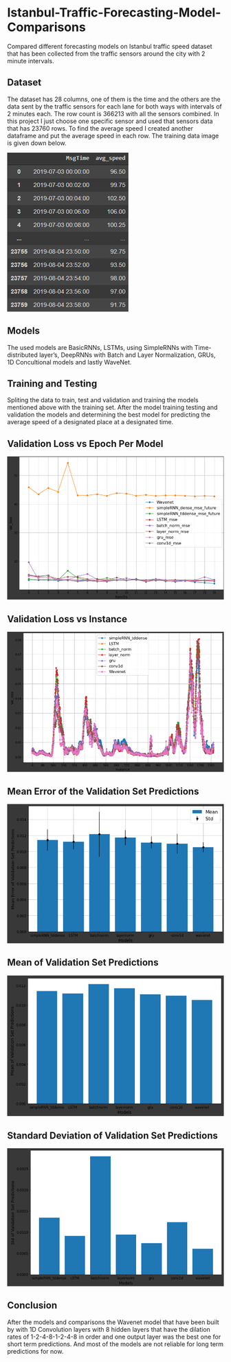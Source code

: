 # Istanbul-Traffic-Forecasting-Model-Comparisons
 Compared different forecasting models on Istanbul traffic speed dataset that has been collected from the traffic sensors around the city with 2 minute intervals.

## Dataset
 The dataset has 28 columns, one of them is the time and the others are the data sent by the traffic sensors for each lane for both ways with intervals of 2 minutes each. The row count is 366213 with all the sensors combined. In this project I just choose one specific sensor and used that sensors data that has 23760 rows. To find the average speed I created another dataframe and put the average speed in each row. The training data image is given down below.

![training_data](./Pictures/datasetexaplmes.png)

## Models
 The used models are BasicRNNs, LSTMs, using SimpleRNNs with Time-distributed layer’s, DeepRNNs with Batch and Layer Normalization, GRUs, 1D Concultional models and lastly WaveNet.

## Training and Testing
 Spliting the data to train, test and validation and training the models mentioned above with the training set. After the model training testing and validation the models and determining the best model for predicting the average speed of a designated place at a designated time. 

## Validation Loss vs Epoch Per Model

![val_loss](./Pictures/val_lossVSepoch.png)

## Validation Loss vs Instance 

![val_loss](./Pictures/val_lossVSinstance.png)


## Mean Error of the Validation Set Predictions

![val_loss](./Pictures/meanerrorofval.png)


## Mean of Validation Set Predictions

![val_loss](./Pictures/meanofval.png)


## Standard Deviation of Validation Set Predictions 

![val_loss](./Pictures/stdofvalerrors.png)


## Conclusion
 After the models and comparisons the Wavenet model that have been built by with 1D Convolution layers with 8 hidden layers that have the dilation rates of 1-2-4-8-1-2-4-8 in order and one output layer was the best one for short term predictions. And most of the models are not reliable for long term predictions for now. 
